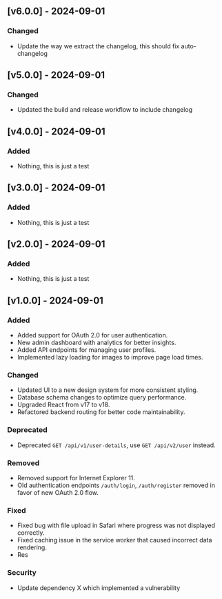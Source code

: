 <!--
All notable changes to this project will be documented in this file.

The format is based on [Keep a Changelog](https://keepachangelog.com/en/1.1.0/),
and this project adheres to [Semantic Versioning](https://semver.org/spec/v2.0.0.html).

Added      - for new features.
Changed    - for changes in existing functionality.
Deprecated - for soon-to-be removed features.
Removed    - for now removed features.
Fixed      - for any bug fixes.
Security   - in case of vulnerabilities.
-->

## [v6.0.0] - 2024-09-01

### Changed

- Update the way we extract the changelog, this should fix auto-changelog

## [v5.0.0] - 2024-09-01

### Changed

- Updated the build and release workflow to include changelog

## [v4.0.0] - 2024-09-01

### Added

- Nothing, this is just a test

## [v3.0.0] - 2024-09-01

### Added

- Nothing, this is just a test

## [v2.0.0] - 2024-09-01

### Added

- Nothing, this is just a test

## [v1.0.0] - 2024-09-01

### Added

- Added support for OAuth 2.0 for user authentication.
- New admin dashboard with analytics for better insights.
- Added API endpoints for managing user profiles.
- Implemented lazy loading for images to improve page load times.

### Changed

- Updated UI to a new design system for more consistent styling.
- Database schema changes to optimize query performance.
- Upgraded React from v17 to v18.
- Refactored backend routing for better code maintainability.

### Deprecated

- Deprecated `GET /api/v1/user-details`, use `GET /api/v2/user` instead.

### Removed

- Removed support for Internet Explorer 11.
- Old authentication endpoints `/auth/login`, `/auth/register` removed in favor of new OAuth 2.0 flow.

### Fixed

- Fixed bug with file upload in Safari where progress was not displayed correctly.
- Fixed caching issue in the service worker that caused incorrect data rendering.
- Res

### Security

- Update dependency X which implemented a vulnerability
